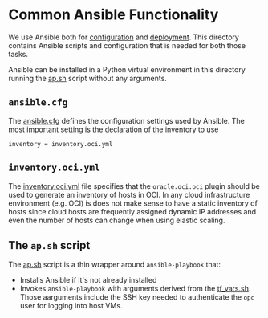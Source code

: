 # Common Ansible Functionality

We use Ansible both for [configuration](../2_configure) and [deployment](../3_deploy). This directory contains Ansible scripts and configuration that is needed for
both those tasks.

Ansible can be installed in a Python virtual environment in this directory running the [ap.sh](./ap.sh) script without any arguments.

## `ansible.cfg`
The [ansible.cfg](./ansible.cfg) defines the configuration settings used by Ansible. The most important setting is the declaration of the inventory to use

```
inventory = inventory.oci.yml
```

## `inventory.oci.yml`
The [inventory.oci.yml](./inventory.oci.yml) file specifies that the `oracle.oci.oci` plugin should be used to generate an inventory of hosts in OCI. In any cloud infrastructure
environment (e.g. OCI) is does not make sense to have a static inventory of hosts since cloud hosts are frequently assigned dynamic IP addresses and even the number of hosts
can change when using elastic scaling.

## The `ap.sh` script
The [ap.sh](./ap.sh) script is a thin wrapper around `ansible-playbook` that:
 * Installs Ansible if it's not already installed
 * Invokes `ansible-playbook` with arguments derived from the [tf_vars.sh](../configuration_parameters_common/tf_vars.sh.tmpl). Those aarguments include the SSH key needed to
   authenticate the `opc` user for logging into host VMs.
